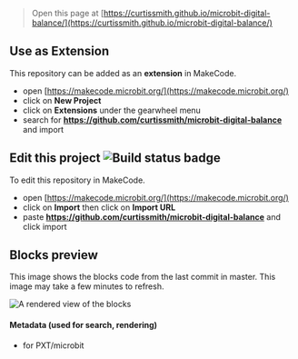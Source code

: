 
> Open this page at [https://curtissmith.github.io/microbit-digital-balance/](https://curtissmith.github.io/microbit-digital-balance/)

## Use as Extension

This repository can be added as an **extension** in MakeCode.

* open [https://makecode.microbit.org/](https://makecode.microbit.org/)
* click on **New Project**
* click on **Extensions** under the gearwheel menu
* search for **https://github.com/curtissmith/microbit-digital-balance** and import

## Edit this project ![Build status badge](https://github.com/curtissmith/microbit-digital-balance/workflows/MakeCode/badge.svg)

To edit this repository in MakeCode.

* open [https://makecode.microbit.org/](https://makecode.microbit.org/)
* click on **Import** then click on **Import URL**
* paste **https://github.com/curtissmith/microbit-digital-balance** and click import

## Blocks preview

This image shows the blocks code from the last commit in master.
This image may take a few minutes to refresh.

![A rendered view of the blocks](https://github.com/curtissmith/microbit-digital-balance/raw/master/.github/makecode/blocks.png)

#### Metadata (used for search, rendering)

* for PXT/microbit
<script src="https://makecode.com/gh-pages-embed.js"></script><script>makeCodeRender("{{ site.makecode.home_url }}", "{{ site.github.owner_name }}/{{ site.github.repository_name }}");</script>
